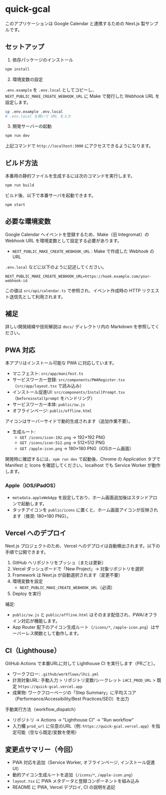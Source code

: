 # quick-gcal

このアプリケーションは Google Calendar と連携するための Next.js 製サンプルです。

## セットアップ

1. 依存パッケージのインストール

```bash
npm install
```

2. 環境変数の設定

`.env.example` を `.env.local` としてコピーし、`NEXT_PUBLIC_MAKE_CREATE_WEBHOOK_URL` に Make で発行した Webhook URL を設定します。

```bash
cp .env.example .env.local
# .env.local を開いて URL を入力
```

3. 開発サーバーの起動

```bash
npm run dev
```

上記コマンドで `http://localhost:3000` にアクセスできるようになります。

## ビルド方法

本番用の静的ファイルを生成するには次のコマンドを実行します。

```bash
npm run build
```

ビルド後、以下で本番サーバを起動できます。

```bash
npm start
```

## 必要な環境変数

Google Calendar へイベントを登録するため、Make（旧 Integromat）の Webhook URL を環境変数として設定する必要があります。

* `NEXT_PUBLIC_MAKE_CREATE_WEBHOOK_URL` : Make で作成した Webhook の URL

`.env.local` などに以下のように記述してください。

```env
NEXT_PUBLIC_MAKE_CREATE_WEBHOOK_URL=https://hook.example.com/your-webhook-id
```

この値は `src/api/calendar.ts` で参照され、イベント作成時の HTTP リクエスト送信先として利用されます。

## 補足

詳しい開発経緯や技術解説は `docs/` ディレクトリ内の Markdown を参照してください。

## PWA 対応

本アプリはインストール可能な PWA に対応しています。

- マニフェスト: `src/app/manifest.ts`
- サービスワーカー登録: `src/components/PWARegister.tsx`（`src/app/layout.tsx` で読み込み）
- インストール促進UI: `src/components/InstallPrompt.tsx`（`beforeinstallprompt` をハンドリング）
- サービスワーカー本体: `public/sw.js`
- オフラインページ: `public/offline.html`

アイコンはサーバーサイドで動的生成されます（追加作業不要）。

- 生成ルート:
  - `GET /icons/icon-192.png` → 192×192 PNG
  - `GET /icons/icon-512.png` → 512×512 PNG
  - `GET /apple-icon.png` → 180×180 PNG（iOSホーム画面）

開発時に確認するには、`npm run dev` で起動後、Chrome の Application タブで Manifest と Icons を確認してください。localhost でも Service Worker が動作します。

### Apple（iOS/iPadOS）
- `metadata.appleWebApp` を設定しており、ホーム画面追加後はスタンドアロンで起動します。
- タッチアイコンを `public/icons` に置くと、ホーム画面アイコンが反映されます（推奨: 180×180 PNG）。

## Vercel へのデプロイ

Next.js プロジェクトのため、Vercel へのデプロイは自動検出されます。以下の手順で公開できます。

1. GitHub へリポジトリをプッシュ（または更新）
2. Vercel ダッシュボードで「New Project」→ 対象リポジトリを選択
3. Framework は Next.js が自動選択されます（変更不要）
4. 環境変数を設定
   - `NEXT_PUBLIC_MAKE_CREATE_WEBHOOK_URL`（必須）
5. Deploy を実行

補足:
- `public/sw.js` と `public/offline.html` はそのまま配信され、PWA/オフライン対応が機能します。
- App Router 配下のアイコン生成ルート（`/icons/*`, `/apple-icon.png`）はサーバーレス関数として動作します。

## CI（Lighthouse）

GitHub Actions で本番URLに対して Lighthouse CI を実行します（PRごと）。

- ワークフロー: `.github/workflows/lhci.yml`
- 計測対象URL: 手動入力 > リポジトリ変数/シークレット `LHCI_PROD_URL` > 既定 `https://quick-gcal.vercel.app`
- 成果物: ワークフローページの「Step Summary」に平均スコア（Performance/Accessibility/Best Practices/SEO）を出力

手動実行方法（workflow_dispatch）
- リポジトリ → Actions → "Lighthouse CI" → "Run workflow"
- 入力欄 `prod_url` に任意のURL（例: `https://quick-gcal.vercel.app`）を指定可能（空なら既定/変数を使用）

## 変更点サマリー（今回）

- PWA 対応を追加（Service Worker, オフラインページ, インストール促進UI）
- 動的アイコン生成ルートを追加（`/icons/*`, `/apple-icon.png`）
- `layout.tsx` に PWA メタデータと登録コンポーネントを組み込み
- README に PWA, Vercel デプロイ, CI の説明を追記
